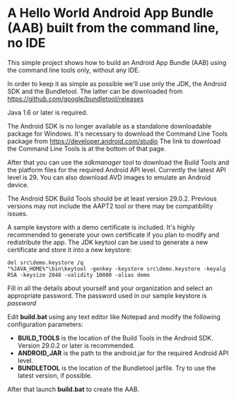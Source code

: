 # A Hello World Android App Bundle (AAB) built from the command line, no IDE

This simple project shows how to build an Android App Bundle (AAB) using the
command line tools only, without any IDE.

In order to keep it as simple as possible we'll use only the JDK, the
Android SDK and the Bundletool. The latter can be downloaded from
https://github.com/google/bundletool/releases

Java 1.6 or later is required.

The Android SDK is no longer available as a standalone downloadable package
for Windows. It's necessary to download the Command Line Tools package from
https://developer.android.com/studio
The link to download the Command Line Tools is at the bottom of that page.

After that you can use the *sdkmanager* tool to download the Build Tools and
the platform files for the required Android API level. Currently the latest
API level is 29. You can also download AVD images to emulate an Android device.

The Android SDK Build Tools should be at least version 29.0.2. Previous
versions may not include the AAPT2 tool or there may be compatibility issues.

A sample keystore with a demo certificate is included. It's highly recommended
to generate your own certificate if you plan to modify and redistribute the
app. The JDK keytool can be used to generate a new certificate and store it
into a new keystore:
```
del src\demo.keystore /q
"%JAVA_HOME%"\bin\keytool -genkey -keystore src\demo.keystore -keyalg RSA -keysize 2048 -validity 10000 -alias demo
```
Fill in all the details about yourself and your organization and select
an appropriate password. The password used in our sample keystore is
*password*

Edit **build.bat** using any text editor like Notepad and modify the
following configuration parameters:

- **BUILD_TOOLS** is the location of the Build Tools in the Android SDK. Version 29.0.2 or later is recommended.
- **ANDROID_JAR** is the path to the android.jar for the required Android API level.
- **BUNDLETOOL** is the location of the Bundletool jarfile. Try to use the latest version, if possible.

After that launch **build.bat** to create the AAB.
